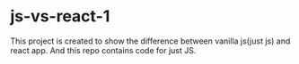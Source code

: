 # js-vs-react-1
This project is created to show the difference between vanilla js(just js) and react app. And this repo contains code for just JS.
